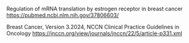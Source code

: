 
Regulation of mRNA translation by estrogen receptor in breast cancer
https://pubmed.ncbi.nlm.nih.gov/37806603/

Breast Cancer, Version 3.2024, NCCN Clinical Practice Guidelines in Oncology 
https://jnccn.org/view/journals/jnccn/22/5/article-p331.xml

